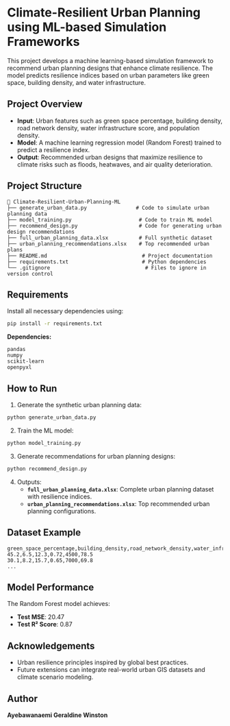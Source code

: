 # Climate-Resilient Urban Planning using ML-based Simulation Frameworks

This project develops a machine learning-based simulation framework to recommend urban planning designs that enhance climate resilience. The model predicts resilience indices based on urban parameters like green space, building density, and water infrastructure.

## Project Overview

- **Input**: Urban features such as green space percentage, building density, road network density, water infrastructure score, and population density.
- **Model**: A machine learning regression model (Random Forest) trained to predict a resilience index.
- **Output**: Recommended urban designs that maximize resilience to climate risks such as floods, heatwaves, and air quality deterioration.

## Project Structure

```
📁 Climate-Resilient-Urban-Planning-ML
├── generate_urban_data.py                # Code to simulate urban planning data
├── model_training.py                      # Code to train ML model
├── recommend_design.py                    # Code for generating urban design recommendations
├── full_urban_planning_data.xlsx          # Full synthetic dataset
├── urban_planning_recommendations.xlsx    # Top recommended urban plans
├── README.md                               # Project documentation
├── requirements.txt                        # Python dependencies
└── .gitignore                               # Files to ignore in version control
```

## Requirements

Install all necessary dependencies using:

```bash
pip install -r requirements.txt
```

**Dependencies:**

```
pandas
numpy
scikit-learn
openpyxl
```

## How to Run

1. Generate the synthetic urban planning data:

```bash
python generate_urban_data.py
```

2. Train the ML model:

```bash
python model_training.py
```

3. Generate recommendations for urban planning designs:

```bash
python recommend_design.py
```

4. Outputs:
   - **`full_urban_planning_data.xlsx`**: Complete urban planning dataset with resilience indices.
   - **`urban_planning_recommendations.xlsx`**: Top recommended urban planning configurations.

## Dataset Example

```csv
green_space_percentage,building_density,road_network_density,water_infrastructure,population_density,resilience_index
45.2,6.5,12.3,0.72,4500,78.5
30.1,8.2,15.7,0.65,7000,69.8
...
```

## Model Performance

The Random Forest model achieves:
- **Test MSE**: 20.47
- **Test R² Score**: 0.87

## Acknowledgements

- Urban resilience principles inspired by global best practices.
- Future extensions can integrate real-world urban GIS datasets and climate scenario modeling.

## Author

**Ayebawanaemi Geraldine Winston**

